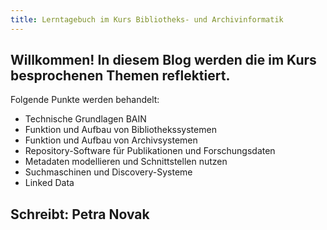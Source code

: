 ```yaml
---
title: Lerntagebuch im Kurs Bibliotheks- und Archivinformatik
---
```


## Willkommen! In diesem Blog werden die im Kurs besprochenen Themen reflektiert. 

Folgende Punkte werden behandelt:

- Technische Grundlagen BAIN
- Funktion und Aufbau von Bibliothekssystemen
- Funktion und Aufbau von Archivsystemen
- Repository-Software für Publikationen und Forschungsdaten
- Metadaten modellieren und Schnittstellen nutzen
- Suchmaschinen und Discovery-Systeme
- Linked Data

## Schreibt: Petra Novak

